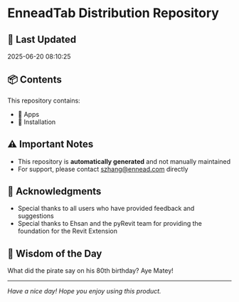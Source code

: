 # EnneadTab Distribution Repository

## 📅 Last Updated
2025-06-20 08:10:25



## 📦 Contents
This repository contains:
- 📂 Apps
- 📂 Installation

## ⚠️ Important Notes
- This repository is **automatically generated** and not manually maintained
- For support, please contact szhang@ennead.com directly

## 🙏 Acknowledgments
- Special thanks to all users who have provided feedback and suggestions
- Special thanks to Ehsan and the pyRevit team for providing the foundation for the Revit Extension

## 💭 Wisdom of the Day
What did the pirate say on his 80th birthday? Aye Matey!

---
*Have a nice day! Hope you enjoy using this product.*
